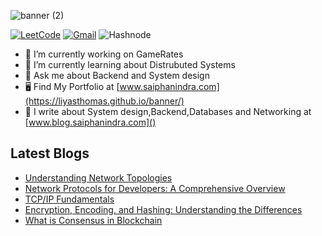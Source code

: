 

![banner (2)](https://github.com/saiphanindra1010/saiphanindra1010/assets/52729974/13c7c649-3437-4123-9321-370d838f256b)


<a href="https://www.w3schools.com" >![LeetCode](https://img.shields.io/badge/LeetCode-FFA116?style=for-the-badge&logo=LeetCode&logoColor=000000)</a>
<a href="mailto:saiphanindra1010@gmail.com">![Gmail](https://img.shields.io/badge/Gmail-EA4335?style=for-the-badge&logo=Gmail&logoColor=FFFFFF)</a>
![Hashnode](https://img.shields.io/badge/Hashnode-2962FF?style=for-the-badge&logo=Hashnode&logoColor=FFFFFF)
- 🔭 I’m currently working on GameRates
- 🌱 I’m currently learning about Distrubuted Systems
- 💬 Ask me about Backend and System design
- 🖥️ Find My Portfolio at [www.saiphanindra.com](https://liyasthomas.github.io/banner/)
- 📖 I write about System design,Backend,Databases and Networking at [www.blog.saiphanindra.com]()
 ## Latest Blogs
 <!-- BLOG-POST-LIST:START -->
- [Understanding Network Topologies](https://saiphanindra.hashnode.dev/understanding-network-topologies)
- [Network Protocols for Developers: A Comprehensive Overview](https://saiphanindra.hashnode.dev/network-protocols-for-developers-a-comprehensive-overview)
- [TCP/IP Fundamentals](https://saiphanindra.hashnode.dev/tcpip-fundamentals)
- [Encryption, Encoding, and Hashing: Understanding the Differences](https://saiphanindra.hashnode.dev/encryption-encoding-and-hashing-understanding-the-differences)
- [What is Consensus in Blockchain](https://saiphanindra.hashnode.dev/what-is-consensus-in-blockchain)
<!-- BLOG-POST-LIST:END -->


